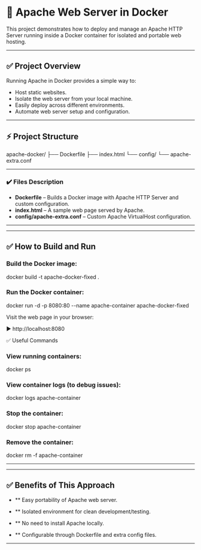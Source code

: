 # 🚀 Apache Web Server in Docker

This project demonstrates how to deploy and manage an Apache HTTP Server running inside a Docker container for isolated and portable web hosting.

---

## ✅ Project Overview

Running Apache in Docker provides a simple way to:
- Host static websites.
- Isolate the web server from your local machine.
- Easily deploy across different environments.
- Automate web server setup and configuration.

---

## ⚡ Project Structure

apache-docker/
├── Dockerfile
├── index.html
└── config/
└── apache-extra.conf


---

### ✔️ Files Description

- **Dockerfile** – Builds a Docker image with Apache HTTP Server and custom configuration.
- **index.html** – A sample web page served by Apache.
- **config/apache-extra.conf** – Custom Apache VirtualHost configuration.

---

---


## ✅ How to Build and Run

### Build the Docker image:

docker build -t apache-docker-fixed .


### Run the Docker container:

docker run -d -p 8080:80 --name apache-container apache-docker-fixed


Visit the web page in your browser:

▶️ http://localhost:8080


✅ Useful Commands

### View running containers:

docker ps


### View container logs (to debug issues):

docker logs apache-container


### Stop the container:

docker stop apache-container


### Remove the container:

docker rm -f apache-container


---


---


## ✅ Benefits of This Approach

- ** Easy portability of Apache web server.

- ** Isolated environment for clean development/testing.

- ** No need to install Apache locally.

- ** Configurable through Dockerfile and extra config files.

---
